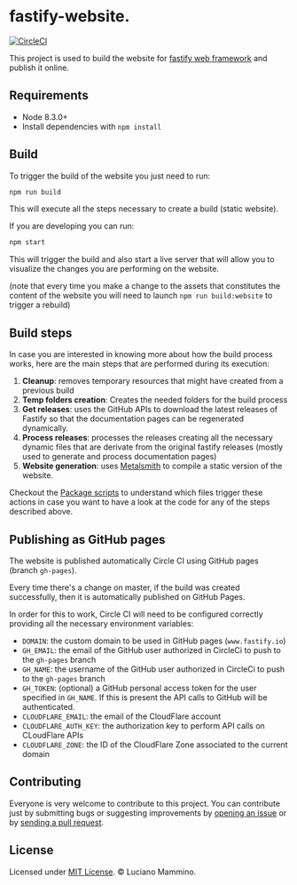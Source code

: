 # fastify-website.

[![CircleCI](https://circleci.com/gh/fastify/website.svg?style=shield)](https://circleci.com/gh/fastify/website)

This project is used to build the website for [fastify web framework](https://github.com/fastify/fastify) and publish it online.


## Requirements

 - Node 8.3.0+
 - Install dependencies with `npm install`


## Build

To trigger the build of the website you just need to run:

```bash
npm run build
```

This will execute all the steps necessary to create a build (static website).

If you are developing you can run:

```bash
npm start
```

This will trigger the build and also start a live server that will allow you to visualize the changes you are performing on the website.

(note that every time you make a change to the assets that constitutes the content of the website you will need to launch `npm run build:website` to trigger a rebuild)


## Build steps

In case you are interested in knowing more about how the build process works, here are the main steps that are performed during its execution:

  1. **Cleanup**: removes temporary resources that might have created from a previous build
  2. **Temp folders creation**: Creates the needed folders for the build process
  3. **Get releases**: uses the GitHub APIs to download the latest releases of Fastify so that the documentation pages can be regenerated dynamically.
  4. **Process releases**: processes the releases creating all the necessary dynamic files that are derivate from the original fastify releases (mostly used to generate and process documentation pages)
  5. **Website generation**: uses [Metalsmith](http://www.metalsmith.io/) to compile a static version of the website.

Checkout the [Package scripts](package.json) to understand which files trigger these actions in case you want to have a look at the code for any of the steps described above.


## Publishing as GitHub pages

The website is published automatically Circle CI using GitHub pages (branch `gh-pages`).

Every time there's a change on master, if the build was created successfully, then it is automatically published on GitHub Pages.

In order for this to work, Circle CI will need to be configured correctly providing all the necessary environment variables:

 - `DOMAIN`: the custom domain to be used in GitHub pages (`www.fastify.io`)
 - `GH_EMAIL`: the email of the GitHub user authorized in CircleCi to push to the `gh-pages` branch
 - `GH_NAME`: the username of the GitHub user authorized in CircleCi to push to the `gh-pages` branch
 - `GH_TOKEN`: (optional) a GitHub personal access token for the user specified in `GH_NAME`.
   If this is present the API calls to GitHub will be authenticated.
 - `CLOUDFLARE_EMAIL`: the email of the CloudFlare account
 - `CLOUDFLARE_AUTH_KEY`: the authorization key to perform API calls on CLoudFlare APIs
 - `CLOUDFLARE_ZONE`: the ID of the CloudFlare Zone associated to the current domain

## Contributing

Everyone is very welcome to contribute to this project.
You can contribute just by submitting bugs or suggesting improvements by
[opening an issue](issues) or by [sending a pull request](pulls).


## License
Licensed under [MIT License](LICENSE). © Luciano Mammino.
